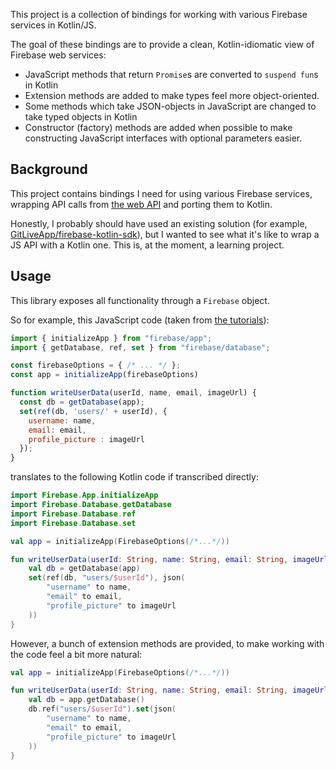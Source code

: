 This project is a collection of bindings for working with various Firebase services in Kotlin/JS.

The goal of these bindings are to provide a clean, Kotlin-idiomatic view of Firebase web services:
* JavaScript methods that return `Promise`s are converted to `suspend fun`s in Kotlin
* Extension methods are added to make types feel more object-oriented.
* Some methods which take JSON-objects in JavaScript are changed to take typed objects in Kotlin
* Constructor (factory) methods are added when possible to make constructing JavaScript interfaces with optional
  parameters easier.

## Background

This project contains bindings I need for using various Firebase services, wrapping API calls from
[the web API](https://firebase.google.com/docs/reference/js) and porting them to Kotlin.

Honestly, I probably should have used an existing solution (for example,
[GitLiveApp/firebase-kotlin-sdk](https://github.com/GitLiveApp/firebase-kotlin-sdk)), but I wanted to see what it's like
to wrap a JS API with a Kotlin one. This is, at the moment, a learning project.

## Usage

This library exposes all functionality through a `Firebase` object.

So for example, this JavaScript code (taken from
[the tutorials](https://firebase.google.com/docs/database/web/read-and-write#basic_write)):

```javascript
import { initializeApp } from "firebase/app";
import { getDatabase, ref, set } from "firebase/database";

const firebaseOptions = { /* ... */ };
const app = initializeApp(firebaseOptions)

function writeUserData(userId, name, email, imageUrl) {
  const db = getDatabase(app);
  set(ref(db, 'users/' + userId), {
    username: name,
    email: email,
    profile_picture : imageUrl
  });
}
```

translates to the following Kotlin code if transcribed directly:

```kotlin
import Firebase.App.initializeApp
import Firebase.Database.getDatabase
import Firebase.Database.ref
import Firebase.Database.set

val app = initializeApp(FirebaseOptions(/*...*/))

fun writeUserData(userId: String, name: String, email: String, imageUrl: String) {
    val db = getDatabase(app)
    set(ref(db, "users/$userId"), json(
        "username" to name,
        "email" to email,
        "profile_picture" to imageUrl
    ))
}
```

However, a bunch of extension methods are provided, to make working with the code feel a bit more natural:

```kotlin
val app = initializeApp(FirebaseOptions(/*...*/))

fun writeUserData(userId: String, name: String, email: String, imageUrl: String) {
    val db = app.getDatabase()
    db.ref("users/$userId").set(json(
        "username" to name,
        "email" to email,
        "profile_picture" to imageUrl
    ))
}
```
